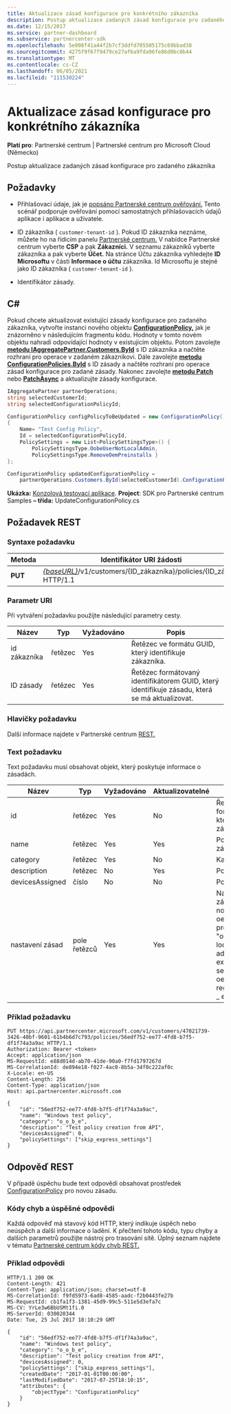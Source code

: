 ```yaml
---
title: Aktualizace zásad konfigurace pro konkrétního zákazníka
description: Postup aktualizace zadaných zásad konfigurace pro zadaného zákazníka
ms.date: 12/15/2017
ms.service: partner-dashboard
ms.subservice: partnercenter-sdk
ms.openlocfilehash: 5e008f41a44f2b7cf3ddfd705505175c69bbad38
ms.sourcegitcommit: 4275f9f67f9479ce27af6a9fda96fe86d0bc0b44
ms.translationtype: MT
ms.contentlocale: cs-CZ
ms.lasthandoff: 06/05/2021
ms.locfileid: "111530224"
---
```

# <a name="update-a-configuration-policy-for-the-specified-customer"></a>Aktualizace zásad konfigurace pro konkrétního zákazníka

**Platí pro**: Partnerské centrum | Partnerské centrum pro Microsoft Cloud (Německo)

Postup aktualizace zadaných zásad konfigurace pro zadaného zákazníka

## <a name="prerequisites"></a>Požadavky

- Přihlašovací údaje, jak je [popsáno Partnerské centrum ověřování.](partner-center-authentication.md) Tento scénář podporuje ověřování pomocí samostatných přihlašovacích údajů aplikace i aplikace a uživatele.

- ID zákazníka ( `customer-tenant-id` ). Pokud ID zákazníka neznáme, můžete ho na řídicím panelu [Partnerské centrum.](https://partner.microsoft.com/dashboard) V nabídce Partnerské centrum vyberte **CSP** a pak **Zákazníci.** V seznamu zákazníků vyberte zákazníka a pak vyberte **Účet.** Na stránce Účtu zákazníka vyhledejte **ID Microsoftu** v části **Informace o účtu** zákazníka. Id Microsoftu je stejné jako ID zákazníka ( `customer-tenant-id` ).

- Identifikátor zásady.

## <a name="c"></a>C\#

Pokud chcete aktualizovat existující zásady konfigurace pro zadaného zákazníka, vytvořte instanci nového objektu [**ConfigurationPolicy,**](/dotnet/api/microsoft.store.partnercenter.models.devicesdeployment.configurationpolicy) jak je znázorněno v následujícím fragmentu kódu. Hodnoty v tomto novém objektu nahradí odpovídající hodnoty v existujícím objektu. Potom zavolejte [**metodu IAggregatePartner.Customers.ById**](/dotnet/api/microsoft.store.partnercenter.customers.icustomercollection.byid) s ID zákazníka a načtěte rozhraní pro operace v zadaném zákazníkovi. Dále zavolejte [**metodu ConfigurationPolicies.ById**](/dotnet/api/microsoft.store.partnercenter.devicesdeployment.iconfigurationpolicycollection.byid) s ID zásady a načtěte rozhraní pro operace zásad konfigurace pro zadané zásady. Nakonec zavolejte [**metodu Patch**](/dotnet/api/microsoft.store.partnercenter.devicesdeployment.iconfigurationpolicy.patch) nebo [**PatchAsync**](/dotnet/api/microsoft.store.partnercenter.devicesdeployment.iconfigurationpolicy.patchasync) a aktualizujte zásady konfigurace.

``` csharp
IAggregatePartner partnerOperations;
string selectedCustomerId;
string selectedConfigurationPolicyId;

ConfigurationPolicy configPolicyToBeUpdated = new ConfigurationPolicy()
{
    Name= "Test Config Policy",
    Id = selectedConfigurationPolicyId,
    PolicySettings = new List<PolicySettingsType>() {
        PolicySettingsType.OobeUserNotLocalAdmin,
        PolicySettingsType.RemoveOemPreinstalls }
};

ConfigurationPolicy updatedConfigurationPolicy =
    partnerOperations.Customers.ById(selectedCustomerId).ConfigurationPolicies.ById(selectedConfigurationPolicyId).Patch(configPolicyToBeUpdated);
```

**Ukázka:** [Konzolová testovací aplikace](console-test-app.md). **Project**: SDK pro Partnerské centrum Samples **– třída:** UpdateConfigurationPolicy.cs

## <a name="rest-request"></a>Požadavek REST

### <a name="request-syntax"></a>Syntaxe požadavku

| Metoda  | Identifikátor URI žádosti                                                                                          |
|---------|------------------------------------------------------------------------------------------------------|
| **PUT** | [*{baseURL}*](partner-center-rest-urls.md)/v1/customers/{ID_zákazníka}/policies/{ID_zásad} HTTP/1.1 |

### <a name="uri-parameter"></a>Parametr URI

Při vytváření požadavku použijte následující parametry cesty.

| Název        | Typ   | Vyžadováno | Popis                                                   |
|-------------|--------|----------|---------------------------------------------------------------|
| id zákazníka | řetězec | Yes      | Řetězec ve formátu GUID, který identifikuje zákazníka.         |
| ID zásady   | řetězec | Yes      | Řetězec formátovaný identifikátorem GUID, který identifikuje zásadu, která se má aktualizovat. |

### <a name="request-headers"></a>Hlavičky požadavku

Další informace najdete v Partnerské centrum [REST.](headers.md)

### <a name="request-body"></a>Text požadavku

Text požadavku musí obsahovat objekt, který poskytuje informace o zásadách.

| Název            | Typ             | Vyžadováno | Aktualizovatelné | Description                                                                                                                                              |
|-----------------|------------------|----------|-----------|----------------------------------------------------------------------------------------------------------------------------------------------------------|
| id              | řetězec           | Yes      | No        | Řetězec ve formátu GUID, který identifikuje zásadu.                                                                                                    |
| name            | řetězec           | Yes      | Yes       | Popisný název zásady.                                                                                                                         |
| category        | řetězec           | Yes      | No        | Kategorie zásad.                                                                                                                                     |
| description     | řetězec           | No       | Yes       | Popis zásady.                                                                                                                                  |
| devicesAssigned | číslo           | No       | No        | Počet zařízení                                                                                                                                   |
| nastavení zásad  | pole řetězců | Yes      | Yes       | Nastavení zásad: none,"remove \_ oem \_ preinstalls", "oobe \_ user not local \_ \_ \_ admin", "skip \_ express \_ settings", "skip \_ oem \_ registration,"skip \_ eula". |

### <a name="request-example"></a>Příklad požadavku

```http
PUT https://api.partnercenter.microsoft.com/v1/customers/47021739-3426-40bf-9601-61b4b6d7c793/policies/56edf752-ee77-4fd8-b7f5-df1f74a3a9ac HTTP/1.1
Authorization: Bearer <token>
Accept: application/json
MS-RequestId: e88d014d-ab70-41de-90a0-f7fd1797267d
MS-CorrelationId: de894e18-f027-4ac0-8b5a-34f0c222af0c
X-Locale: en-US
Content-Length: 256
Content-Type: application/json
Host: api.partnercenter.microsoft.com

{
    "id": "56edf752-ee77-4fd8-b7f5-df1f74a3a9ac",
    "name": "Windows test policy",
    "category": "o_o_b_e",
    "description": "Test policy creation from API",
    "devicesAssigned": 0,
    "policySettings": ["skip_express_settings"]
}
```

## <a name="rest-response"></a>Odpověď REST

V případě úspěchu bude text odpovědi obsahovat prostředek [ConfigurationPolicy](device-deployment-resources.md#configurationpolicy) pro novou zásadu.

### <a name="response-success-and-error-codes"></a>Kódy chyb a úspěšné odpovědi

Každá odpověď má stavový kód HTTP, který indikuje úspěch nebo neúspěch a další informace o ladění. K přečtení tohoto kódu, typu chyby a dalších parametrů použijte nástroj pro trasování sítě. Úplný seznam najdete v tématu [Partnerské centrum kódy chyb REST.](error-codes.md)

### <a name="response-example"></a>Příklad odpovědi

```http
HTTP/1.1 200 OK
Content-Length: 421
Content-Type: application/json; charset=utf-8
MS-CorrelationId: f9fd5973-6ad8-4585-aadc-f2b0443fe27b
MS-RequestId: cb1fa1f3-1381-45d9-99c5-511e5d3efa7c
MS-CV: YrLe3w6BbUSMt1fi.0
MS-ServerId: 030020344
Date: Tue, 25 Jul 2017 18:10:29 GMT

{
    "id": "56edf752-ee77-4fd8-b7f5-df1f74a3a9ac",
    "name": "Windows test policy",
    "category": "o_o_b_e",
    "description": "Test policy creation from API",
    "devicesAssigned": 0,
    "policySettings": ["skip_express_settings"],
    "createdDate": "2017-01-01T00:00:00",
    "lastModifiedDate": "2017-07-25T18:10:15",
    "attributes": {
        "objectType": "ConfigurationPolicy"
    }
}
```

